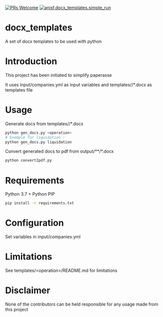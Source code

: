[![PRs Welcome](https://img.shields.io/badge/PRs-welcome-brightgreen.svg?style=flat-square)](http://makeapullrequest.com) [![anisf.docx_templates.simple_run](https://github.com/anisf/docx_templates/actions/workflows/simple_run.yml/badge.svg)](https://github.com/anisf/docx_templates/actions/workflows/simple_run.yml)
# docx_templates
A set of docx templates to be used with python

# Introduction
This project has been initiated to simplify paperasse

It uses input/companies.yml as input variables and templates/<operation>/*.docx as templates file

# Usage
Generate docs from templates/<operation>/*.docx

```bash
python gen_docs.py <operation>
# Exemple for liquidation :
python gen_docs.py liquidation
```

Convert generated docs to pdf from output/\*\*/*.docx

```bash
python convert2pdf.py
```
# Requirements
Python 3.7 + Python PIP

```bash
pip install -r requirements.txt
```
# Configuration
Set variables in input/companies.yml

# Limitations
See templates/\<operation\>/README.md for limitations
  
# Disclaimer
None of the contributors can be held responsible for any usage made from this project

